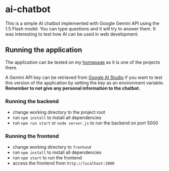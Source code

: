 # ai-chatbot

This is a simple AI chatbot implemented with Google Gemini API using the 1.5 Flash model. You can type questions and it will try to answer them. It was interesting to test how AI can be used in web development.

## Running the application

The application can be tested on my [homepage](https://salonenteemu.fi/projects/ai-chatbot) as it is one of the projects there.

A Gemini API key can be retrieved from [Google AI Studio](https://aistudio.google.com/app/apikey) if you want to test this version of the application by setting the key as an environment variable. **Remember to not give any personal information to the chatbot.**

### Running the backend

- change working directory to the project root
- run `npm install` to install all dependencies
- run `npm run start` or `node server.js` to run the backend on port 5000

### Running the frontend

- change working directory to `frontend`
- run `npm install` to install all dependencies
- run `npm start` to run the frontend
- access the frontend from `http://localhost:3000`
